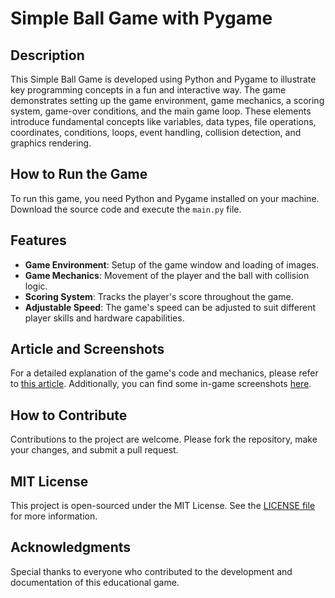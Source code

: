 # Simple Ball Game with Pygame

## Description
This Simple Ball Game is developed using Python and Pygame to illustrate key programming concepts in a fun and interactive way. The game demonstrates setting up the game environment, game mechanics, a scoring system, game-over conditions, and the main game loop. These elements introduce fundamental concepts like variables, data types, file operations, coordinates, conditions, loops, event handling, collision detection, and graphics rendering.

## How to Run the Game
To run this game, you need Python and Pygame installed on your machine. Download the source code and execute the `main.py` file.

## Features
- **Game Environment**: Setup of the game window and loading of images.
- **Game Mechanics**: Movement of the player and the ball with collision logic.
- **Scoring System**: Tracks the player's score throughout the game.
- **Adjustable Speed**: The game's speed can be adjusted to suit different player skills and hardware capabilities.

## Article and Screenshots
For a detailed explanation of the game's code and mechanics, please refer to [this article]([#](https://larbi-ouiyzme.medium.com/empowering-youth-through-game-development-in-stem-education-a-python-and-pygame-approach-816cbd591555)). Additionally, you can find some in-game screenshots [here](screenshot.png).

## How to Contribute
Contributions to the project are welcome. Please fork the repository, make your changes, and submit a pull request.

## MIT License
This project is open-sourced under the MIT License. See the [LICENSE file](LICENSE) for more information.

## Acknowledgments
Special thanks to everyone who contributed to the development and documentation of this educational game.
